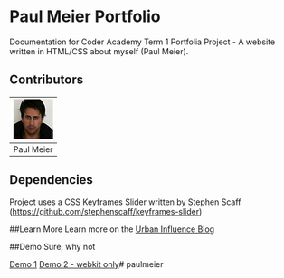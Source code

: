 
# Paul Meier Portfolio

Documentation for Coder Academy Term 1 Portfolia Project - A website written in HTML/CSS about myself (Paul Meier).

## Contributors
| [![Paul Meier](/assets/paul-meier-70px-70px.jpg)](https://github.com/fiterr-paul) |
|-----------|
| Paul Meier |

## Dependencies
Project uses a CSS Keyframes Slider written by Stephen Scaff (https://github.com/stephenscaff/keyframes-slider)

##Learn More
Learn more on the [Urban Influence Blog](http://urbaninfluence.com/2015/05/make-a-background-image-slider-with-css-keyframes)

##Demo
Sure, why not

[Demo 1](http://urbaninfluence.com/demos/keyframe-slider/demo1.html)
[Demo 2 - webkit only](http://urbaninfluence.com/demos/keyframe-slider/demo2.html)# paulmeier
